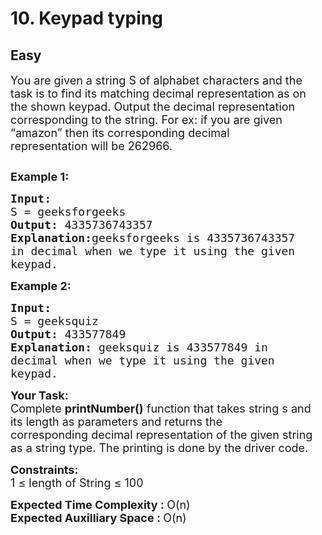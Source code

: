 # 10. Keypad typing
## Easy
<div class="problem-statement">
                <p></p><p><span style="font-size:18px">You are given a string S of alphabet characters&nbsp;and the task is&nbsp;to find its matching decimal representation as on the shown keypad. Output&nbsp;the&nbsp;decimal representation corresponding to the string. For ex:&nbsp;if you are given “amazon” then its corresponding decimal representation&nbsp;will be 262966.</span></p>

<p><span style="font-size:18px"><img alt="" src="https://contribute.geeksforgeeks.org/wp-content/uploads/Phone.png" class="img-responsive"></span></p>

<p><span style="font-size:18px"><strong>Example 1:</strong></span></p>

<pre><span style="font-size:18px"><strong>Input:
</strong>S = geeksforgeeks
<strong>Output: </strong>4335736743357<strong>
Explanation:</strong>geeksforgeeks is 4335736743357
in decimal when we type it using the given
keypad.</span>
</pre>

<p><span style="font-size:18px"><strong>Example 2:</strong></span></p>

<pre><span style="font-size:18px"><strong>Input:
</strong>S = geeksquiz
<strong>Output: </strong>433577849<strong>
Explanation: </strong>geeksquiz is 433577849 in
decimal when we type it using the given
keypad.</span></pre>

<p><span style="font-size:18px"><strong>Your Task:</strong><br>
Complete&nbsp;<strong>printNumber()</strong>&nbsp;function that takes&nbsp;string s and its length as parameters&nbsp;and&nbsp;returns&nbsp;the corresponding&nbsp;decimal&nbsp;representation of the given string as a string type. The printing is done by the driver code.</span></p>

<p><span style="font-size:18px"><strong>Constraints:</strong><br>
1 ≤ length of String&nbsp;≤ 100</span></p>

<p><span style="font-size:18px"><strong>Expected Time Complexity&nbsp;: </strong>O(n)<br>
<strong>Expected Auxilliary Space&nbsp;: </strong>O(n)</span></p>
 <p></p>
            </div>